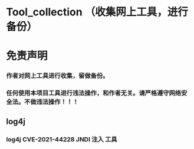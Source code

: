 # Tool_collection （收集网上工具，进行备份）
# 免责声明
### 作者对网上工具进行收集，留做备份。
### 任何使用本项目工具进行违法操作，和作者无关。请严格遵守网络安全法。不做违法操作！！！

## log4j
### log4j CVE-2021-44228 JNDI 注入 工具


